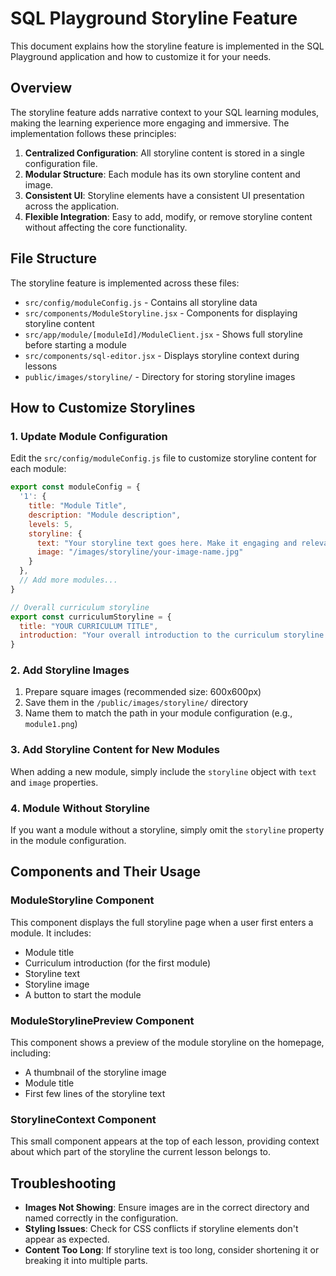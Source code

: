 # SQL Playground Storyline Feature

This document explains how the storyline feature is implemented in the SQL Playground application and how to customize it for your needs.

## Overview

The storyline feature adds narrative context to your SQL learning modules, making the learning experience more engaging and immersive. The implementation follows these principles:

1. **Centralized Configuration**: All storyline content is stored in a single configuration file.
2. **Modular Structure**: Each module has its own storyline content and image.
3. **Consistent UI**: Storyline elements have a consistent UI presentation across the application.
4. **Flexible Integration**: Easy to add, modify, or remove storyline content without affecting the core functionality.

## File Structure

The storyline feature is implemented across these files:

- `src/config/moduleConfig.js` - Contains all storyline data
- `src/components/ModuleStoryline.jsx` - Components for displaying storyline content
- `src/app/module/[moduleId]/ModuleClient.jsx` - Shows full storyline before starting a module
- `src/components/sql-editor.jsx` - Displays storyline context during lessons
- `public/images/storyline/` - Directory for storing storyline images

## How to Customize Storylines

### 1. Update Module Configuration

Edit the `src/config/moduleConfig.js` file to customize storyline content for each module:

```javascript
export const moduleConfig = {
  '1': {
    title: "Module Title",
    description: "Module description",
    levels: 5,
    storyline: {
      text: "Your storyline text goes here. Make it engaging and relevant to the module content.",
      image: "/images/storyline/your-image-name.jpg"
    }
  },
  // Add more modules...
}

// Overall curriculum storyline
export const curriculumStoryline = {
  title: "YOUR CURRICULUM TITLE",
  introduction: "Your overall introduction to the curriculum storyline."
}
```

### 2. Add Storyline Images

1. Prepare square images (recommended size: 600x600px)
2. Save them in the `/public/images/storyline/` directory
3. Name them to match the path in your module configuration (e.g., `module1.png`)

### 3. Add Storyline Content for New Modules

When adding a new module, simply include the `storyline` object with `text` and `image` properties.

### 4. Module Without Storyline

If you want a module without a storyline, simply omit the `storyline` property in the module configuration.

## Components and Their Usage

### ModuleStoryline Component

This component displays the full storyline page when a user first enters a module. It includes:
- Module title
- Curriculum introduction (for the first module)
- Storyline text
- Storyline image
- A button to start the module

### ModuleStorylinePreview Component

This component shows a preview of the module storyline on the homepage, including:
- A thumbnail of the storyline image
- Module title
- First few lines of the storyline text

### StorylineContext Component

This small component appears at the top of each lesson, providing context about which part of the storyline the current lesson belongs to.

## Troubleshooting

- **Images Not Showing**: Ensure images are in the correct directory and named correctly in the configuration.
- **Styling Issues**: Check for CSS conflicts if storyline elements don't appear as expected.
- **Content Too Long**: If storyline text is too long, consider shortening it or breaking it into multiple parts. 
